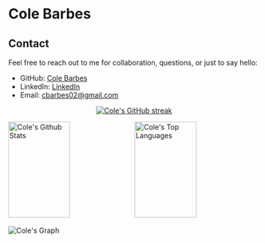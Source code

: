 # Cole Barbes

## Contact

Feel free to reach out to me for collaboration, questions, or just to say hello:

- GitHub: [Cole Barbes](https://github.com/cbarbes1)
- LinkedIn: [LinkedIn](https://www.linkedin.com/in/cole-barbes-2a1699239)
- Email: cbarbes02@gmail.com

<p align="center">
  <a href="https://github.com/cbarbes1">
    <img src="https://github-readme-streak-stats.herokuapp.com/?user=cbarbes1&theme=radical&border=7F3FBF&background=0D1117" alt="Cole's GitHub streak"/>
  </a>
</p>

<a> 
    <a href="https://github.com/cbarbes1"><img alt="Cole's Github Stats" src="https://denvercoder1-github-readme-stats.vercel.app/api?username=cbarbes1&show_icons=true&count_private=true&theme=react&border_color=7F3FBF&bg_color=0D1117&title_color=F85D7F&icon_color=F8D866" height="192px" width="49.5%"/></a>
  <a href="https://github.com/cbarbes1"><img alt="Cole's Top Languages" src="https://denvercoder1-github-readme-stats.vercel.app/api/top-langs/?username=cbarbes1&langs_count=8&layout=compact&theme=react&border_color=7F3FBF&bg_color=0D1117&title_color=F85D7F&icon_color=F8D866" height="192px" width="49.5%"/></a>
  <br/>
</a>

![Cole's Graph](https://github-readme-activity-graph.vercel.app/graph?username=cbarbes1&custom_title=Cole's%20GitHub%20Activity%20Graph&bg_color=0D1117&color=7F3FBF&line=7F3FBF&point=7F3FBF&area_color=FFFFFF&title_color=FFFFFF&area=true)
